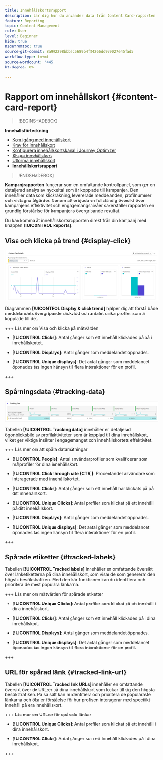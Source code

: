```yaml
---
title: Innehållskortsrapport
description: Lär dig hur du använder data från Content Card-rapporten
feature: Reporting
topic: Content Management
role: User
level: Beginner
hide: true
hidefromtoc: true
source-git-commit: 8a902298bbbac5689b4f84266dd9c9027e45fad5
workflow-type: tm+mt
source-wordcount: '445'
ht-degree: 0%

---
```


# Rapport om innehållskort {#content-card-report}

>[!BEGINSHADEBOX]

**Innehållsförteckning**

* [Kom igång med innehållskort](get-started-content-card.md)
* [Krav för innehållskort](content-card-configuration-prereq.md)
* [Konfigurera innehållskortskanal i Journey Optimizer](content-card-configuration.md)
* [Skapa innehållskort](create-content-card.md)
* [Utforma innehållskort](design-content-card.md)
* **Innehållskortsrapport**

>[!ENDSHADEBOX]

**Kampanjrapporten** fungerar som en omfattande kontrollpanel, som ger en detaljerad analys av nyckeltal som är kopplade till kampanjen. Den innehåller data som klickräkning, levererade meddelanden, profilnummer och vidtagna åtgärder. Genom att erbjuda en fullständig översikt över kampanjens effektivitet och engagemangsnivåer säkerställer rapporten en grundlig förståelse för kampanjens övergripande resultat.

Du kan komma åt innehållskortsrapporten direkt från din kampanj med knappen **[!UICONTROL Reports]**.

## Visa och klicka på trend {#display-click}

![](assets/content-card-report-1.png)

Diagrammen **[!UICONTROL Display & click trend]** hjälper dig att förstå både meddelandets övergripande räckvidd och antalet unika profiler som är kopplade till det.

+++ Läs mer om Visa och klicka på mätvärden

* **[!UICONTROL Clicks]**: Antal gånger som ett innehåll klickades på på i innehållskortet.

* **[!UICONTROL Displays]**: Antal gånger som meddelandet öppnades.

* **[!UICONTROL Unique displays]**: Det antal gånger som meddelandet öppnades tas ingen hänsyn till flera interaktioner för en profil.

+++

## Spårningsdata {#tracking-data}

![](assets/content-card-report-2.png)

Tabellen **[!UICONTROL Tracking data]** innehåller en detaljerad ögonblicksbild av profilaktiviteten som är kopplad till dina innehållskort, vilket ger viktiga insikter i engagemanget och innehållskortets effektivitet.

+++ Läs mer om att spåra datamätningar

* **[!UICONTROL People]**: Antal användarprofiler som kvalificerar som målprofiler för dina innehållskort.

* **[!UICONTROL Click through rate (CTR)]**: Procentandel användare som interagerade med innehållskortet.

* **[!UICONTROL Clicks]**: Antal gånger som ett innehåll har klickats på på ditt innehållskort.

* **[!UICONTROL Unique Clicks]**: Antal profiler som klickat på ett innehåll på ditt innehållskort.

* **[!UICONTROL Displays]**: Antal gånger som meddelandet öppnades.

* **[!UICONTROL Unique displays]**: Det antal gånger som meddelandet öppnades tas ingen hänsyn till flera interaktioner för en profil.

+++

## Spårade etiketter {#tracked-labels}

Tabellen **[!UICONTROL Tracked labels]** innehåller en omfattande översikt över länketiketterna på dina innehållskort, som visar de som genererar den högsta besökstrafiken. Med den här funktionen kan du identifiera och prioritera de mest populära länkarna.

+++ Läs mer om mätvärden för spårade etiketter

* **[!UICONTROL Unique Clicks]**: Antal profiler som klickat på ett innehåll i dina innehållskort.

* **[!UICONTROL Clicks]**: Antal gånger som ett innehåll klickades på i dina innehållskort.

* **[!UICONTROL Displays]**: Antal gånger som meddelandet öppnades.

* **[!UICONTROL Unique displays]**: Det antal gånger som meddelandet öppnades tas ingen hänsyn till flera interaktioner för en profil.

+++

## URL för spårad länk {#tracked-link-url}

Tabellen **[!UICONTROL Tracked link URLs]** innehåller en omfattande översikt över de URL:er på dina innehållskort som lockar till sig den högsta besökstrafiken. På så sätt kan ni identifiera och prioritera de populäraste länkarna och öka er förståelse för hur proffsen interagerar med specifikt innehåll på era innehållskort.

+++ Läs mer om URL:er för spårade länkar

* **[!UICONTROL Unique Clicks]**: Antal profiler som klickat på ett innehåll i dina innehållskort.

* **[!UICONTROL Clicks]**: Antal gånger som ett innehåll klickades på i dina innehållskort.

+++
